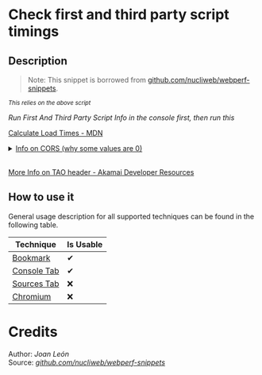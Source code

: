 # Check first and third party script timings

## Description

> Note: 
> This snippet is borrowed from [github.com/nucliweb/webperf-snippets](https://github.com/nucliweb/webperf-snippets/blob/main/README.md#first-and-third-party-script-timings).

<small>_This relies on the above script_</small>

_Run First And Third Party Script Info in the console first, then run this_

[Calculate Load Times - MDN](https://developer.mozilla.org/en-US/docs/Web/API/Resource_Timing_API/Using_the_Resource_Timing_API#timing_resource_loading_phases)

<details><summary><a href='https://developer.mozilla.org/en-US/docs/Web/API/Resource_Timing_API/Using_the_Resource_Timing_API#coping_with_cors' target="_blank">Info on CORS (why some values are 0)</a></summary>

<p>

> Note: The properties which are returned as 0 by default when loading a resource from a domain other than the one of the web page itself: redirectStart, redirectEnd, domainLookupStart, domainLookupEnd, connectStart, connectEnd, secureConnectionStart, requestStart, and responseStart.

</p>
</details>
<br>

[More Info on TAO header - Akamai Developer Resources](https://developer.akamai.com/blog/2018/06/13/how-add-timing-allow-origin-headers-improve-site-performance-measurement)


## How to use it

General usage description for all supported techniques can be found in the following table.

| Technique   | Is Usable  |
| ----------- | ---------- |
| [Bookmark](https://github.com/push-based/web-performance-tools/blob/master/docs/how-to-use-it-with-bookmarks)         |      ✔    | 
| [Console Tab](https://github.com/push-based/web-performance-tools/blob/master/docs/how-to-use-it-with-console-tab.md) |      ✔    | 
| [Sources Tab](https://github.com/push-based/web-performance-tools/blob/master/docs/how-to-use-it-with-sources-tab.md) |      ❌    | 
| [Chromium](https://github.com/push-based/web-performance-tools/blob/master/docs/how-to-use-it-with-chromium.md)       |      ❌    | 

# Credits

Author: _Joan León_  
Source: _[github.com/nucliweb/webperf-snippets](https://github.com/nucliweb/webperf-snippets/blob/main/README.md#first-and-third-party-script-info)_  

